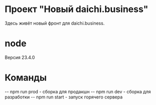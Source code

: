 # Проект "Новый daichi.business"

Здесь живёт новый фронт для daichi.business.

# node

Версия 23.4.0

# Команды

-- npm run prod - сборка для продакшн
-- npm run dev - сборка для разработки
-- npm run start - запуск горячего сервера

